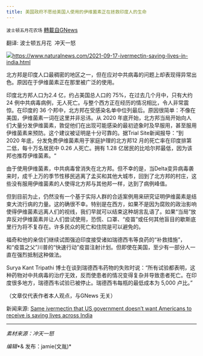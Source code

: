 ```yaml
---
title: 美国政府不愿给美国人使用的伊维菌素正在拯救印度人的生命
---
```

`波士顿五月花农场` [轉載自GNews](https://gnews.org/zh-hans/1567174/)

翻译: 波士顿五月花  冲天一怒

![](https://assets.gnews.org/wp-content/uploads/2021/10/India-Vaccine-Pills-Drugs-Map.jpg)https://www.naturalnews.com/2021-09-17-ivermectin-saving-lives-in-india.html

北方邦是印度人口最稠密的地区之一，但在应对中共病毒的问题上却表现得异常出色。原因在于伊维菌素正在那里被广泛的使用。

印度北方邦人口为2.4 亿，约占美国总人口的 75%，在过去几个月中，只有大约 24 例中共病毒病例，无人死亡。与整个西方正在经历的情况相比，令人非常震惊。在印度的 36 个邦中，北方邦在受感染名单中位列最后。原因很简单：不像在美国，伊维菌素一词在这里并非忌讳。从 2020 年底开始，北方邦当局开始向人们大量分发伊维菌素，敦促他们在出现可能感染的最初迹象时及早服用，甚至服用伊维菌素来预防。这个建议被证明是十分可靠的。据Trial Site新闻报导：“到 2020 年底，分发免费伊维菌素用于家庭护理的北方邦12 月的死亡率在印度排第二低，每十万名居民中 0.26 人死亡。拥有 1.28 亿居民的比哈尔邦最低，因为该邦也推荐伊维菌素。“

由于使用伊维菌素，中共病毒曾消失在北方邦。但不幸的是，当Delta变异病毒袭来时，成千上万的季节性移民逃离了孟买和其他大城市，回到了北方邦的村庄，这些没有服用伊维菌素的人使得北方邦与其他邦一样，达到了病例峰值。

但到目前为止，仍然没有一个基于实际人群的合适案例用来研究证明伊维菌素是结束大流行病的力量。这的确很不幸。特别是在西方，如果不是因为腐败的政治影响使得伊维菌素远离人们的视线，我们早就可以结束这种胡言乱语了。如果“当局”放弃反对伊维菌素并让人们尝试使用，恐慌、口罩、“疫苗”或任何其他盲目的歇斯底里行为将不复存在。许多民众的死亡和住院是可以避免的。

福奇和他的亲信们继续试图强迫印度接受诸如瑞德西韦等良药的“补救措施”，和“疫苗之父”川普的“快速行动”疫苗注射计划。但即使在美国，至少有一部分人一直在强烈抵制这种做法。

Surya Kant Tripathi 博士在谈到瑞德西韦药物的失败时说：“所有试验都表明，这种药物对中共病毒的治疗无效，反而使患者的情况变得复杂并导致患者死亡。在印度很多地方，瑞德西韦试验已被停止。瑞德西韦每瓶的最低成本为 5,000 卢比。”

（文章仅代表作者本人观点，与GNews 无关）

新闻来源: [Same ivermectin that US government doesn’t want Americans to receive is saving lives across India](https://www.naturalnews.com/2021-09-17-ivermectin-saving-lives-in-india.html)

* * *

*素材来源：冲天一怒*

*编辑**& 发布：jamie(文胤)*
